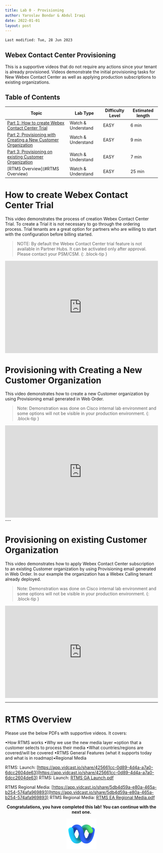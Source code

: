```yaml
---
title: Lab 0 - Provisioning
author: Yaroslav Bondar & Abdul Iraqi
date: 2022-01-01
layout: post
---
```

```
Last modified: Tue, 28 Jun 2023
```

## Webex Contact Center Provisioning
This is a supportive videos that do not require any actions since your tenant is already provisioned. Videos demonstrate the initial provisioning tasks for New Webex Contact Center as well as applying production subscriptions to existing organizations.

## Table of Contents


| Topic                                                                                    | Lab Type      | Difficulty Level | Estimated length |
| -------------------------------------------------------------------------------------------- | ------------- | --------------- | ---------------- |
| [Part 1: How to create Webex Contact Center Trial](#lab-0-part-1-how-to-create-webex-contact-center-trial) | Watch & Understand | EASY            | 6 min           |
| [Part 2: Provisioning with Creating a New Customer Organization](#lab-0-part-3-provisioning-with-creating-a-new-customer-organization)                       | Watch & Understand | EASY            | 9 min            |
| [Part 3: Provisioning on existing Customer Organization](#lab-0-part-4-provisioning-on-existing-customer-organization)                       | Watch & Understand | EASY            | 7 min            |
| [RTMS Overview](#RTMS Overview)                       | Watch & Understand | EASY            | 25 min            |


# How to create Webex Contact Center Trial
This video demonstrates the process of creation Webex Contact Center Trial. To create a Trial it is not necessary to go through the ordering process. Trial tenants are a great option for partners who are willing to start with the configuration before billing started. 
> NOTE: By default the Webex Contact Center trial feature is not available in Partner Hubs. It can be activated only after approval. Please contact your PSM/CSM.
{: .block-tip }

<div style="padding-bottom:60.25%; position:relative; display:block; width: 100%">
	<iframe src="https://app.vidcast.io/share/embed/fec4d3dd-b168-4604-b130-080457feb703" width="100%" height="100%" title="Creating Webex Contact Center Trial" frameborder="0" loading="lazy" allowfullscreen style="position:absolute; top:0; left: 0"></iframe>
</div>




# Provisioning with Creating a New Customer Organization
This video demonstrates how to create a new Customer organization by using Provisioning email generated in Web Order.
>Note: Demonstration was done on Cisco internal lab environment and some options will not be visible in your production environment.
{: .block-tip }

<div style="padding-bottom:60.25%; position:relative; display:block; width: 100%">
	<iframe src="https://app.vidcast.io/share/embed/d2868402-dd55-4a83-8dc1-9e984d787143" width="100%" height="100%" title="Provisioning New Webex Contact Center" frameborder="0" loading="lazy" allowfullscreen style="position:absolute; top:0; left: 0"></iframe>
</div>
---


# Provisioning on existing Customer Organization
This video demonstrates how to apply Webex Contact Center subscription to an existing Customer organization by using Provisioning email generated in Web Order. In our example the organization has  a Webex Calling tenant already deployed.
>Note: Demonstration was done on Cisco internal lab environment and some options will not be visible in your production environment.
{: .block-tip }

<div style="padding-bottom:60.25%; position:relative; display:block; width: 100%">
	<iframe src="https://app.vidcast.io/share/embed/21310ae1-5a7b-43d5-af28-6986785aa0d3" width="100%" height="100%" title="Provisioning on existing Customer Organization.mp4" frameborder="0" loading="lazy" allowfullscreen style="position:absolute; top:0; left: 0"></iframe>
</div>


---


# RTMS Overview
Please use the below PDFs with supportive videos. It covers:

•How RTMS works
•Why we use the new media layer
•option that a customer selects to process their media
•What countries/regions are covered/will be covered
•RTMS General Features (what it supports today and what is in roadmap)•Regional Media

RTMS: Launch: [https://app.vidcast.io/share/425661cc-0d89-4d4a-a7a0-6dcc2604de63](https://app.vidcast.io/share/425661cc-0d89-4d4a-a7a0-6dcc2604de63)
RTMS: Launch: [RTMS GA Launch.pdf](https://github.com/WebexCC/webexcc.github.io/blob/428cc7437e03d343b5abd3a4ab1a366b9c8b6f9e/files/RTMS%20GA%20Launch.pdf)

RTMS Regional Media: [https://app.vidcast.io/share/5db4d59a-e80a-465a-b254-574afa969893](https://app.vidcast.io/share/5db4d59a-e80a-465a-b254-574afa969893)
RTMS Regional Media: [RTMS EA Regional Media.pdf](https://github.com/WebexCC/webexcc.github.io/blob/428cc7437e03d343b5abd3a4ab1a366b9c8b6f9e/files/RTMS%20EA%20Regional%20Media.pdf)

<p style="text-align:center"><strong>Congratulations, you have completed this lab! You can continue with the next one.</strong></p>
		
<p style="text-align:center;"><img src="/assets/gitbook/images/webex.png" width="100"></p>	
	

